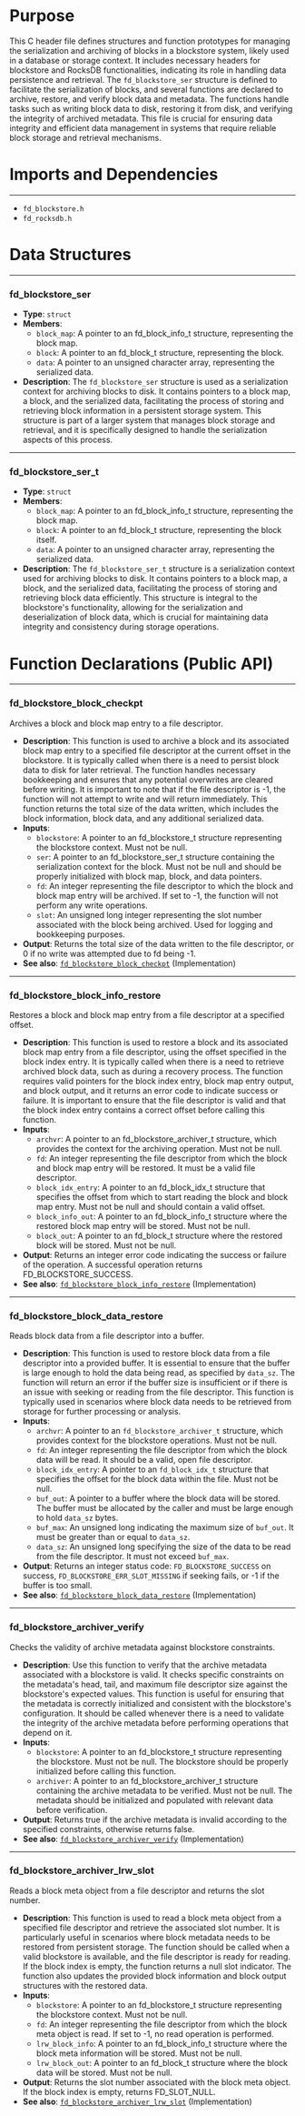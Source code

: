 # Purpose
This C header file defines structures and function prototypes for managing the serialization and archiving of blocks in a blockstore system, likely used in a database or storage context. It includes necessary headers for blockstore and RocksDB functionalities, indicating its role in handling data persistence and retrieval. The `fd_blockstore_ser` structure is defined to facilitate the serialization of blocks, and several functions are declared to archive, restore, and verify block data and metadata. The functions handle tasks such as writing block data to disk, restoring it from disk, and verifying the integrity of archived metadata. This file is crucial for ensuring data integrity and efficient data management in systems that require reliable block storage and retrieval mechanisms.
# Imports and Dependencies

---
- `fd_blockstore.h`
- `fd_rocksdb.h`


# Data Structures

---
### fd\_blockstore\_ser
- **Type**: `struct`
- **Members**:
    - `block_map`: A pointer to an fd_block_info_t structure, representing the block map.
    - `block`: A pointer to an fd_block_t structure, representing the block.
    - `data`: A pointer to an unsigned character array, representing the serialized data.
- **Description**: The `fd_blockstore_ser` structure is used as a serialization context for archiving blocks to disk. It contains pointers to a block map, a block, and the serialized data, facilitating the process of storing and retrieving block information in a persistent storage system. This structure is part of a larger system that manages block storage and retrieval, and it is specifically designed to handle the serialization aspects of this process.


---
### fd\_blockstore\_ser\_t
- **Type**: `struct`
- **Members**:
    - `block_map`: A pointer to an fd_block_info_t structure, representing the block map.
    - `block`: A pointer to an fd_block_t structure, representing the block itself.
    - `data`: A pointer to an unsigned character array, representing the serialized data.
- **Description**: The `fd_blockstore_ser_t` structure is a serialization context used for archiving blocks to disk. It contains pointers to a block map, a block, and the serialized data, facilitating the process of storing and retrieving block data efficiently. This structure is integral to the blockstore's functionality, allowing for the serialization and deserialization of block data, which is crucial for maintaining data integrity and consistency during storage operations.


# Function Declarations (Public API)

---
### fd\_blockstore\_block\_checkpt<!-- {{#callable_declaration:fd_blockstore_block_checkpt}} -->
Archives a block and block map entry to a file descriptor.
- **Description**: This function is used to archive a block and its associated block map entry to a specified file descriptor at the current offset in the blockstore. It is typically called when there is a need to persist block data to disk for later retrieval. The function handles necessary bookkeeping and ensures that any potential overwrites are cleared before writing. It is important to note that if the file descriptor is -1, the function will not attempt to write and will return immediately. This function returns the total size of the data written, which includes the block information, block data, and any additional serialized data.
- **Inputs**:
    - `blockstore`: A pointer to an fd_blockstore_t structure representing the blockstore context. Must not be null.
    - `ser`: A pointer to an fd_blockstore_ser_t structure containing the serialization context for the block. Must not be null and should be properly initialized with block map, block, and data pointers.
    - `fd`: An integer representing the file descriptor to which the block and block map entry will be archived. If set to -1, the function will not perform any write operations.
    - `slot`: An unsigned long integer representing the slot number associated with the block being archived. Used for logging and bookkeeping purposes.
- **Output**: Returns the total size of the data written to the file descriptor, or 0 if no write was attempted due to fd being -1.
- **See also**: [`fd_blockstore_block_checkpt`](fd_blockstore_archive.c.driver.md#fd_blockstore_block_checkpt)  (Implementation)


---
### fd\_blockstore\_block\_info\_restore<!-- {{#callable_declaration:fd_blockstore_block_info_restore}} -->
Restores a block and block map entry from a file descriptor at a specified offset.
- **Description**: This function is used to restore a block and its associated block map entry from a file descriptor, using the offset specified in the block index entry. It is typically called when there is a need to retrieve archived block data, such as during a recovery process. The function requires valid pointers for the block index entry, block map entry output, and block output, and it returns an error code to indicate success or failure. It is important to ensure that the file descriptor is valid and that the block index entry contains a correct offset before calling this function.
- **Inputs**:
    - `archvr`: A pointer to an fd_blockstore_archiver_t structure, which provides the context for the archiving operation. Must not be null.
    - `fd`: An integer representing the file descriptor from which the block and block map entry will be restored. It must be a valid file descriptor.
    - `block_idx_entry`: A pointer to an fd_block_idx_t structure that specifies the offset from which to start reading the block and block map entry. Must not be null and should contain a valid offset.
    - `block_info_out`: A pointer to an fd_block_info_t structure where the restored block map entry will be stored. Must not be null.
    - `block_out`: A pointer to an fd_block_t structure where the restored block will be stored. Must not be null.
- **Output**: Returns an integer error code indicating the success or failure of the operation. A successful operation returns FD_BLOCKSTORE_SUCCESS.
- **See also**: [`fd_blockstore_block_info_restore`](fd_blockstore_archive.c.driver.md#fd_blockstore_block_info_restore)  (Implementation)


---
### fd\_blockstore\_block\_data\_restore<!-- {{#callable_declaration:fd_blockstore_block_data_restore}} -->
Reads block data from a file descriptor into a buffer.
- **Description**: This function is used to restore block data from a file descriptor into a provided buffer. It is essential to ensure that the buffer is large enough to hold the data being read, as specified by `data_sz`. The function will return an error if the buffer size is insufficient or if there is an issue with seeking or reading from the file descriptor. This function is typically used in scenarios where block data needs to be retrieved from storage for further processing or analysis.
- **Inputs**:
    - `archvr`: A pointer to an `fd_blockstore_archiver_t` structure, which provides context for the blockstore operations. Must not be null.
    - `fd`: An integer representing the file descriptor from which the block data will be read. It should be a valid, open file descriptor.
    - `block_idx_entry`: A pointer to an `fd_block_idx_t` structure that specifies the offset for the block data within the file. Must not be null.
    - `buf_out`: A pointer to a buffer where the block data will be stored. The buffer must be allocated by the caller and must be large enough to hold `data_sz` bytes.
    - `buf_max`: An unsigned long indicating the maximum size of `buf_out`. It must be greater than or equal to `data_sz`.
    - `data_sz`: An unsigned long specifying the size of the data to be read from the file descriptor. It must not exceed `buf_max`.
- **Output**: Returns an integer status code: `FD_BLOCKSTORE_SUCCESS` on success, `FD_BLOCKSTORE_ERR_SLOT_MISSING` if seeking fails, or -1 if the buffer is too small.
- **See also**: [`fd_blockstore_block_data_restore`](fd_blockstore_archive.c.driver.md#fd_blockstore_block_data_restore)  (Implementation)


---
### fd\_blockstore\_archiver\_verify<!-- {{#callable_declaration:fd_blockstore_archiver_verify}} -->
Checks the validity of archive metadata against blockstore constraints.
- **Description**: Use this function to verify that the archive metadata associated with a blockstore is valid. It checks specific constraints on the metadata's head, tail, and maximum file descriptor size against the blockstore's expected values. This function is useful for ensuring that the metadata is correctly initialized and consistent with the blockstore's configuration. It should be called whenever there is a need to validate the integrity of the archive metadata before performing operations that depend on it.
- **Inputs**:
    - `blockstore`: A pointer to an fd_blockstore_t structure representing the blockstore. Must not be null. The blockstore should be properly initialized before calling this function.
    - `archiver`: A pointer to an fd_blockstore_archiver_t structure containing the archive metadata to be verified. Must not be null. The metadata should be initialized and populated with relevant data before verification.
- **Output**: Returns true if the archive metadata is invalid according to the specified constraints, otherwise returns false.
- **See also**: [`fd_blockstore_archiver_verify`](fd_blockstore_archive.c.driver.md#fd_blockstore_archiver_verify)  (Implementation)


---
### fd\_blockstore\_archiver\_lrw\_slot<!-- {{#callable_declaration:fd_blockstore_archiver_lrw_slot}} -->
Reads a block meta object from a file descriptor and returns the slot number.
- **Description**: This function is used to read a block meta object from a specified file descriptor and retrieve the associated slot number. It is particularly useful in scenarios where block metadata needs to be restored from persistent storage. The function should be called when a valid blockstore is available, and the file descriptor is ready for reading. If the block index is empty, the function returns a null slot indicator. The function also updates the provided block information and block output structures with the restored data.
- **Inputs**:
    - `blockstore`: A pointer to an fd_blockstore_t structure representing the blockstore context. Must not be null.
    - `fd`: An integer representing the file descriptor from which the block meta object is read. If set to -1, no read operation is performed.
    - `lrw_block_info`: A pointer to an fd_block_info_t structure where the block meta information will be stored. Must not be null.
    - `lrw_block_out`: A pointer to an fd_block_t structure where the block data will be stored. Must not be null.
- **Output**: Returns the slot number associated with the block meta object. If the block index is empty, returns FD_SLOT_NULL.
- **See also**: [`fd_blockstore_archiver_lrw_slot`](fd_blockstore_archive.c.driver.md#fd_blockstore_archiver_lrw_slot)  (Implementation)


